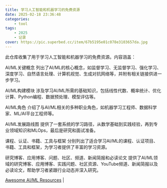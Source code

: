 ```yaml
---
title: 学习人工智能和机器学习的免费资源
date: 2025-02-18 23:36:48
categories: 
    - tool
tags: 
    - 2025
    - 记录
cover: https://pic.superbed.cc/item/67b5195e01c078e3103657da.jpg
---
```



此仓库收集了用于学习人工智能和机器学习的免费资源。内容涵盖：

AI/ML关键概念
列出了AI/ML的核心概念，如监督学习、无监督学习、强化学习、深度学习、自然语言处理、计算机视觉、生成对抗网络等，并附有相关链接供进一步学习。

<!--more-->

AI/ML构建模块
涉及学习AI/ML所需的基础知识，包括线性代数、概率统计、优化计算、Python编程、数据预处理、模型评估等。

AI/ML角色
介绍了与AI/ML相关的多种职业角色，如机器学习工程师、数据科学家、ML/AI平台工程师等。

AI/ML发展路线图
提供了一套系统的学习路径，从数学基础到实践经验，再到专业领域知识和MLOps，最后是研究和面试准备。

课程、认证、书籍、工具与框架
分别列出了适合学习AI/ML的课程、认证项目、书籍、工具和框架，为学习者提供了丰富的学习资源。

研究博客、应用博客、问题、社区、频道、新闻简报和必读论文
提供了AI/ML领域的研究博客、应用博客、实践问题、社区资源、YouTube频道、新闻简报以及必读论文，帮助学习者紧跟行业动态并深入研究。

[Awesome AI/ML Resources](https://github.com/armankhondker/awesome-ai-ml-resources) | 

